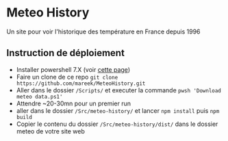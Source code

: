 # Meteo History

Un site pour voir l'historique des température en France depuis 1996

## Instruction de déploiement

* Installer powershell 7.X (voir [cette page](https://learn.microsoft.com/en-us/powershell/scripting/install/community-support))
* Faire un clone de ce repo `git clone https://github.com/mareek/MeteoHistory.git`
* Aller dans le dossier `/Scripts/` et executer la commande `pwsh 'Download meteo data.ps1'`
* Attendre ~20-30mn pour un premier run
* aller dans le dossier `/Src/meteo-history/` et lancer `npm install` puis `npm build`
* Copier le contenu du dossier `/Src/meteo-history/dist/` dans le dossier meteo de votre site web
